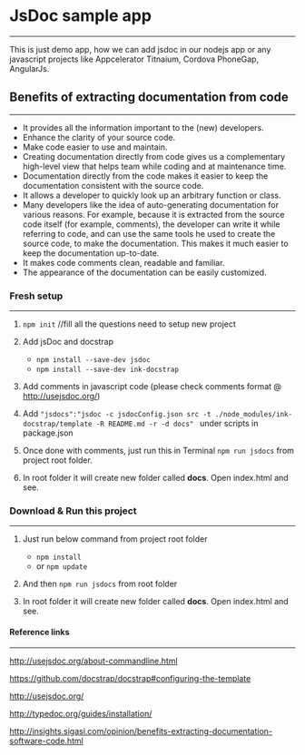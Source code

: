 # JsDoc sample app
----------------------
This is just demo app, how we can add jsdoc in our nodejs app  or any javascript projects like Appcelerator Titnaium, Cordova PhoneGap, AngularJs.

## Benefits of extracting documentation from code
----------------------
* It provides all the information important to the (new) developers.
* Enhance the clarity of your source code.
* Make code easier to use and maintain.
* Creating documentation directly from code gives us a complementary high-level view that helps team while coding and at maintenance time.
* Documentation directly from the code makes it easier to keep the documentation consistent with the source code.
* It allows a developer to quickly look up an arbitrary function or class.
* Many developers like the idea of auto-generating documentation for various reasons. For example, because it is extracted from the source code itself (for example, comments), the developer can write it while referring to code, and can use the same tools he used to create the source code, to make the documentation. This makes it much easier to keep the documentation up-to-date.
* It makes code comments clean, readable and familiar.
* The appearance of the documentation can be easily customized.


### Fresh setup
----------------------
1. `npm init`  //fill all the questions need to setup new project

2. Add jsDoc and docstrap
   * `npm install --save-dev jsdoc`
   * `npm install --save-dev ink-docstrap`

3. Add comments in javascript code (please check comments format @ http://usejsdoc.org/)

4. Add `"jsdocs":"jsdoc -c jsdocConfig.json src -t ./node_modules/ink-docstrap/template -R README.md -r -d docs"
  ` under scripts in package.json

5. Once done with comments, just run this in Terminal `npm run jsdocs` from project root folder.

6. In root folder it will create new folder called <b>docs</b>. Open index.html and see.



### Download & Run this project 
----------------------
1. Just run below command from project root folder
    * `npm install` 
    * or `npm update`

2. And then `npm run jsdocs` from root folder

3. In root folder it will create new folder called <b>docs</b>. Open index.html and see.


#### Reference links
----------------------
http://usejsdoc.org/about-commandline.html

https://github.com/docstrap/docstrap#configuring-the-template

http://usejsdoc.org/

http://typedoc.org/guides/installation/

http://insights.sigasi.com/opinion/benefits-extracting-documentation-software-code.html